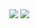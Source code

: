 <picture>
  <source 
    srcset="https://github-readme-stats-stefanalex4-gmailcom.vercel.app/api/top-langs/?username=StefanTodoran&layout=compact&show_icons=true&title_color=fff&text_color=ddd&bg_color=0D1117&hide_border=true&border_radius=10&hide=jupyter%20notebook,CSS,SCSS,Sass,TeX"
    media="(prefers-color-scheme: dark)"
  />
  <source
    srcset="https://github-readme-stats-stefanalex4-gmailcom.vercel.app/api/top-langs/?username=StefanTodoran&layout=compact&show_icons=true&title_color=000&text_color=000&bg_color=fff&hide_border=true&border_radius=10&hide=jupyter%20notebook,CSS,SCSS,Sass,TeX"
    media="(prefers-color-scheme: light), (prefers-color-scheme: no-preference)"
  />
  <img src="https://github-readme-stats-stefanalex4-gmailcom.vercel.app/api/top-langs/?username=StefanTodoran&layout=compact&show_icons=true&title_color=000&text_color=000&bg_color=fff&hide_border=true&border_radius=10&hide=jupyter%20notebook,CSS,SCSS,Sass,TeX" />
</picture>
<picture>
  <source 
    srcset="https://github-readme-stats-stefanalex4-gmailcom.vercel.app/api?username=StefanTodoran&show_icons=true&count_private=true&hide_title=true&text_color=ddd&bg_color=0D1117&hide_border=true&border_radius=10&icon_color=BECE7A&ring_color=BECE7A"
    media="(prefers-color-scheme: dark)"
  />
  <source
    srcset="https://github-readme-stats-stefanalex4-gmailcom.vercel.app/api?username=StefanTodoran&show_icons=true&count_private=true&hide_title=true&text_color=000&bg_color=fff&hide_border=true&border_radius=10&icon_color=BECE7A&ring_color=BECE7A"
    media="(prefers-color-scheme: light), (prefers-color-scheme: no-preference)"
  />
  <img src="https://github-readme-stats-stefanalex4-gmailcom.vercel.app/api?username=StefanTodoran&show_icons=true&count_private=true&hide_title=true&text_color=000&bg_color=fff&hide_border=true&border_radius=10&icon_color=BECE7A&ring_color=BECE7A" />
</picture>
